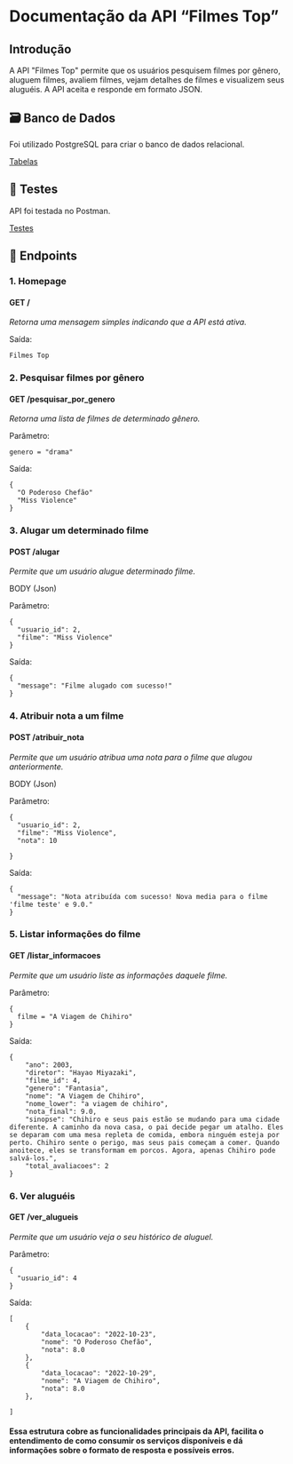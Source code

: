 
# Documentação da API “Filmes Top”

## Introdução

A API "Filmes Top" permite que os usuários pesquisem filmes por gênero, aluguem filmes, avaliem filmes, vejam detalhes de filmes e visualizem seus aluguéis. 
A API aceita e responde em formato JSON.

## 🗃️ Banco de Dados

Foi utilizado PostgreSQL para criar o banco de dados relacional.

[Tabelas](bancodedados)

## 🤖 Testes

API foi testada no Postman.

[Testes](testes)

## 🎯 Endpoints

### 1. Homepage

#### GET /

_Retorna uma mensagem simples indicando que a API está ativa._

Saída:
```
Filmes Top
```


### 2. Pesquisar filmes por gênero 

#### GET /pesquisar_por_genero

_Retorna uma lista de filmes de determinado gênero._

Parâmetro: 
```
genero = "drama"
```
Saída:
```
{
  "O Poderoso Chefão"
  "Miss Violence"
}
```


### 3. Alugar um determinado filme 

#### POST /alugar 

_Permite que um usuário alugue determinado filme._

BODY (Json) 

Parâmetro:
```
{
  "usuario_id": 2,
  "filme": "Miss Violence"
}
```
Saída:
```
{
  "message": "Filme alugado com sucesso!"
}
```


### 4. Atribuir nota a um filme 

#### POST /atribuir_nota

_Permite que um usuário atribua uma nota para o filme que alugou anteriormente._

BODY (Json)

Parâmetro:
```
{
  "usuario_id": 2,
  "filme": "Miss Violence",
  "nota": 10

}
```
Saída:
```
{
  "message": "Nota atribuída com sucesso! Nova media para o filme 'filme teste' e 9.0."
}
```

### 5. Listar informações do filme 

#### GET /listar_informacoes

_Permite que um usuário liste as informações daquele filme._

Parâmetro:
```
{
  filme = "A Viagem de Chihiro"
}
```
Saída:
```
{
    "ano": 2003,
    "diretor": "Hayao Miyazaki",
    "filme_id": 4,
    "genero": "Fantasia",
    "nome": "A Viagem de Chihiro",
    "nome_lower": "a viagem de chihiro",
    "nota_final": 9.0,
    "sinopse": "Chihiro e seus pais estão se mudando para uma cidade diferente. A caminho da nova casa, o pai decide pegar um atalho. Eles se deparam com uma mesa repleta de comida, embora ninguém esteja por perto. Chihiro sente o perigo, mas seus pais começam a comer. Quando anoitece, eles se transformam em porcos. Agora, apenas Chihiro pode salvá-los.",
    "total_avaliacoes": 2
}
```

### 6. Ver aluguéis

#### GET /ver_alugueis 

_Permite que um usuário veja o seu histórico de aluguel._

Parâmetro:
```
{
  "usuario_id": 4
}
```
Saída:
```
[
    {
        "data_locacao": "2022-10-23",
        "nome": "O Poderoso Chefão",
        "nota": 8.0
    },
    {
        "data_locacao": "2022-10-29",
        "nome": "A Viagem de Chihiro",
        "nota": 8.0
    },

]
```

#### Essa estrutura cobre as funcionalidades principais da API, facilita o entendimento de como consumir os serviços disponíveis e dá informações sobre o formato de resposta e possíveis erros.
